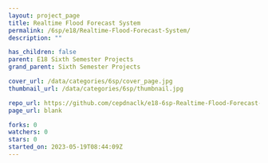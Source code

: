 ```yaml
---
layout: project_page
title: Realtime Flood Forecast System
permalink: /6sp/e18/Realtime-Flood-Forecast-System/
description: ""

has_children: false
parent: E18 Sixth Semester Projects
grand_parent: Sixth Semester Projects

cover_url: /data/categories/6sp/cover_page.jpg
thumbnail_url: /data/categories/6sp/thumbnail.jpg

repo_url: https://github.com/cepdnaclk/e18-6sp-Realtime-Flood-Forecast-System
page_url: blank

forks: 0
watchers: 0
stars: 0
started_on: 2023-05-19T08:44:09Z
---
```




